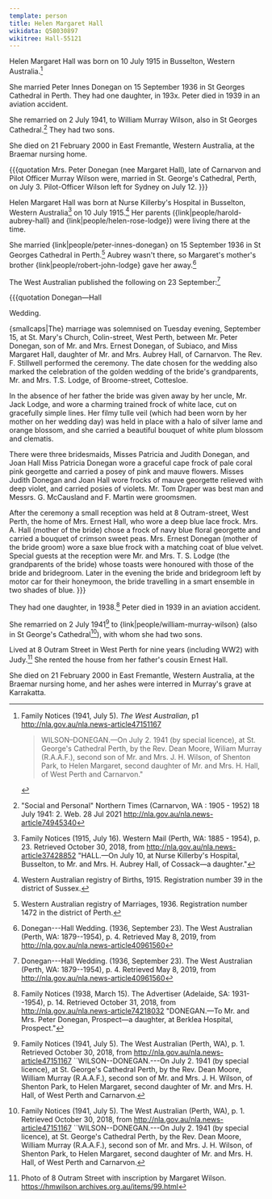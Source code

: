 ```yaml
---
template: person
title: Helen Margaret Hall
wikidata: Q58030897
wikitree: Hall-55121
---
```


Helen Margaret Hall was born on 10 July 1915 in Busselton, Western Australia.[^1]

She married Peter Innes Donegan on 15 September 1936 in St Georges Cathedral in Perth. They had one daughter, in 193x. Peter died in 1939 in an aviation accident.

She remarried on 2 July 1941, to William Murray Wilson, also in St Georges Cathedral.[^2] They had two sons.

She died on 21 February 2000 in East Fremantle, Western Australia, at the Braemar nursing home. 

[^1]: Family Notices (1941, July 5). *The West Australian*, p1
     http://nla.gov.au/nla.news-article47151167

     > WILSON–DONEGAN.—On July 2. 1941 (by special licence), at St. George's Cathedral Perth,
     > by the Rev. Dean Moore, Wiliam Murray (R.A.A.F.), second son of Mr. and Mrs. J. H. Wilson,
     > of Shenton Park, to Helen Margaret, second daughter of Mr. and Mrs. H. Hall, of West Perth and Carnarvon." 

[^2]: "Social and Personal" Northern Times (Carnarvon, WA : 1905 - 1952) 18 July 1941: 2. Web. 28 Jul 2021 http://nla.gov.au/nla.news-article74945340

{{{quotation
Mrs. Peter Donegan (nee Margaret Hall), late of Carnarvon and Pilot Officer Murray Wilson were,
married in St. George's Cathedral, Perth, on July 3.
Pilot-Officer Wilson left for Sydney on July 12.
}}}

Helen Margaret Hall was born at Nurse Killerby's Hospital in Busselton, Western Australia[^HMHbirthNotice]
on 10 July 1915.[^HMHbirth]
Her parents ({link|people/harold-aubrey-hall} and {link|people/helen-rose-lodge}) were living there at the time.

She married {link|people/peter-innes-donegan} on 15 September 1936 in St Georges Cathedral in Perth.[^MargPeterMarriage]
Aubrey wasn't there, so Margaret's mother's brother {link|people/robert-john-lodge} gave her away.[^DoneganHallWedding1936]

The West Australian published the following on 23 September:[^DoneganHallWedding1936]

{{{quotation
Donegan—Hall

Wedding.

{smallcaps|The} marriage was solemnised on Tuesday evening, September 15, at St. Mary's Church, Colin-street, West Perth,
between Mr. Peter Donegan, son of Mr. and Mrs. Ernest Donegan, of Subiaco, and Miss Margaret Hall, daughter of Mr.
and Mrs. Aubrey Hall, of Carnarvon. The Rev. F. Stillwell performed the ceremony. The date chosen for the wedding
also marked the celebration of the golden wedding of the bride's grandparents, Mr. and Mrs. T.S. Lodge, of
Broome-street, Cottesloe.

In the absence of her father the bride was given away by her uncle, Mr. Jack Lodge, and wore a charming trained frock of
white lace, cut on gracefully simple lines. Her filmy tulle veil (which had been worn by her mother on her wedding day)
was held in place with a halo of silver lame and orange blossom, and she carried a beautiful bouquet of white plum blossom and clematis.

There were three bridesmaids, Misses Patricia and Judith Donegan, and Joan Hall Miss Patricia Donegan wore a graceful cape frock of pale coral pink
georgette and carried a posey of pink and mauve flowers. Misses Judith Donegan and Joan Hall wore frocks of mauve
georgette relieved with deep violet, and carried posies of violets.
Mr. Tom Draper was best man and Messrs. G. McCausland and F. Martin were groomsmen.

After the ceremony a small reception was held at 8 Outram-street, West Perth, the home of Mrs. Ernest Hall,
who wore a deep blue lace frock. Mrs. A. Hall (mother of the bride) chose a frock of navy blue floral georgette and carried
a bouquet of crimson sweet peas. Mrs. Ernest Donegan (mother of the bride groom) wore a saxe blue frock with a matching coat of blue velvet.
Special guests at the reception were Mr. and Mrs. T. S. Lodge (the grandparents of the bride) whose toasts were honoured
with those of the bride and bridegroom. Later in the evening the bride and bridegroom left by motor car for their honeymoon,
the bride travelling in a smart ensemble in two shades of blue.
}}}

They had one daughter, in 1938.[^JHBirthNotice]
Peter died in 1939 in an aviation accident.

She remarried on 2 July 1941[^MurrayMargMarriageNotice] to {link|people/william-murray-wilson}
(also in St George's Cathedral[^MurrayMargMarriageNotice]), with whom she had two sons.

Lived at 8 Outram Street in West Perth for nine years (including WW2) with Judy.[^OutramStPhoto]
She rented the house from her father's cousin Ernest Hall.

She died on 21 February 2000 in East Fremantle, Western Australia, at the Braemar nursing home,
and her ashes were interred in Murray's grave at Karrakatta.

[^OutramStPhoto]:
	Photo of 8 Outram Street with inscription by Margaret Wilson.
	https://hmwilson.archives.org.au/items/99.html

[^HMHbirth]:
	Western Australian registry of Births, 1915. Registration number 39 in the district of Sussex.

[^HMHbirthNotice]:
	Family Notices (1915, July 16). Western Mail (Perth, WA: 1885 - 1954), p. 23.
	Retrieved October 30, 2018, from http://nla.gov.au/nla.news-article37428852
	"HALL.—On July 10, at Nurse Killerby's Hospital, Busselton, to Mr. and Mrs. H. Aubrey Hall, of Cossack—a daughter."

[^MargPeterMarriage]:
	Western Australian registry of Marriages, 1936. Registration number 1472 in the district of Perth.

[^DoneganHallWedding1936]:
	Donegan---Hall Wedding. (1936, September 23). The West Australian (Perth, WA: 1879--1954), p. 4.
	Retrieved May 8, 2019, from http://nla.gov.au/nla.news-article40961560

[^MurrayMargMarriageNotice]:
    Family Notices (1941, July 5). The West Australian (Perth, WA), p. 1.
    Retrieved October 30, 2018, from http://nla.gov.au/nla.news-article47151167
    ``WILSON--DONEGAN.---On July 2. 1941 (by special licence), at St. George's Cathedral Perth, by the Rev. Dean Moore,
    William Murray (R.A.A.F.), second son of Mr. and Mrs. J. H. Wilson, of Shenton Park,
    to Helen Margaret, second daughter of Mr. and Mrs. H. Hall, of West Perth and Carnarvon.

[^JHBirthNotice]:
    Family Notices (1938, March 15). The Advertiser (Adelaide, SA: 1931--1954), p. 14.
    Retrieved October 31, 2018, from http://nla.gov.au/nla.news-article74218032
    "DONEGAN.—To Mr. and Mrs. Peter Donegan, Prospect—a daughter, at Berklea Hospital, Prospect."
